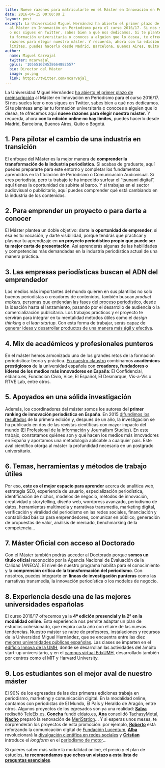 ```yaml
---
title: Nueve razones para matricularte en el Máster en Innovación en Periodismo
date: 2016-04-15 00:00:00 Z
layout: post
excerpt: La Universidad Miguel Hernández ha abierto el primer plazo de preinscripción
  al Máster en Innovación en Periodismo para el curso 2016/17. Si nos sueles leer
  o nos sigues en Twitter, sabes bien a qué nos dedicamos. Si te planteas ampliar
  tu formación universitaria o conoces a alguien que lo desea, te ofrecemos aquí nueve
  razones para elegir nuestro máster. Y recuerda, ahora con la edición online no hay
  límites, puedes hacerlo desde Madrid, Barcelona, Buenos Aires, Quito o Bogotá.
author:
  name: Miguel Carvajal
  twitter: mcarvajal_
  gplus: '105651624538664882557'
  bio: Director del Máster
  image: yo.png
  link: https://twitter.com/mcarvajal_
---
```


La Universidad Miguel Hernández [ha abierto el primer plazo de preinscripción](http://mip.umh.es/preinscripcion.html) al Máster en Innovación en Periodismo para el curso 2016/17. Si nos sueles leer o nos sigues en Twitter, sabes bien a qué nos dedicamos. Si te planteas ampliar tu formación universitaria o conoces a alguien que lo desea, te ofrecemos aquí **nueve razones para elegir nuestro máster**. Y recuerda, ahora **con la edición online no hay límites**, puedes hacerlo desde Madrid, Barcelona, Buenos Aires, Quito o Bogotá. 
 
## 1. Para pilotar el cambio de una industria en transición
 
El enfoque del Máster es la mejor manera de **comprender la transformación de la industria periodística**. Si acabas de graduarte, aquí puedes prepararte para este entorno y completar los fundamentos aprendidos en la titulación de Periodismo o Comunicación Audiovisual. Si eres periodista, pero tu trabajo te ha impedido surfear el “tsunami digital”, aquí tienes la oportunidad de subirte al barco. Y si trabajas en el sector audiovisual o publicitario, aquí puedes comprender qué está cambiando en la industria de los contenidos. 
 
## 2. Para emprender un proyecto o para darte a conocer
 
El Máster plantea un doble objetivo: darte la **oportunidad de emprender**, si esa es tu vocación, y darte visibilidad, porque tendrás que practicar y plasmar tu aprendizaje en **un proyecto periodístico propio que puede ser tu mejor carta de presentación**. Así aprenderás algunas de las habilidades y competencias más demandadas en la industria periodística actual de una manera práctica. 

## 3. Las empresas periodísticas buscan el ADN del emprendedor
 
Los medios más importantes del mundo quieren en sus plantillas no solo buenos periodistas o creadores de contenidos, también buscan _product makers_, [personas que entiendan las fases del proceso periodístico](https://hbr.org/2016/04/what-i-learned-from-trying-to-innovate-at-the-new-york-times), desde la ideación hasta el lanzamiento, pasando por el desarrollo de audiencia o la comercialización publicitaria. Los trabajos prácticos y el proyecto te servirán para integrar en tu mentalidad métodos útiles como el _design thinking_ o el _lean startup_. Con esta forma de trabajar, serás capaz de [generar ideas y desarrollar productos de una manera más ágil y efectiva](http://cuadernosartesanos.org/2015/cac76.pdf#page=47).
 
## 4. Mix de académicos y profesionales punteros
 
En el máster hemos armonizado uno de los grandes retos de la formación periodística: teoría y práctica. [En nuestro claustro](http://mip.umh.es/profesores.html) combinamos **académicos prestigiosos** de la universidad española con **creadores, fundadores o líderes de los medios más innovadores en España**: El Confidencial, eldiario.es, Fundación Civio, Vice, El Español, El Desmarque, Vis-a-Vis o RTVE Lab, entre otros. 

## 5. Apoyados en una sólida investigación 
 
Además, los coordinadores del máster somos los autores del **primer ranking de innovación periodística en España**. En 2015 [difundimos los resultados](http://mip.umh.es/ranking/) de la primera edición y, después de un año, la investigación se ha publicado en dos de las revistas científicas con mayor impacto del mundo ([El Profesional de la Información](http://www.elprofesionaldelainformacion.com/contenidos/2015/may/03.html) y [Journalism Studies](http://www.tandfonline.com/doi/abs/10.1080/1461670X.2016.1161496)). En este trabajo, constatamos quiénes son y qué hacen los medios más innovadores en España y aportamos una metodología aplicable a cualquier país. Este aval científico otorga al máster la profundidad necesaria en un postgrado universitario. 

## 6. Temas, herramientas y métodos de trabajo útiles
 
Por eso, **este es el mejor espacio para aprender** acerca de analítica web, estrategia SEO, experiencia de usuario, especialización periodística, identificación de nichos, modelos de negocio, métodos de innovación, creatividad y storytelling, diseño web, wordpress avanzado, periodismo de datos, herramientas multimedia y narrativas transmedia, marketing digital, verificación y viralidad del periodismo en las redes sociales, financiación y contabilidad básica para emprendedores, comunicar en público, generación de propuestas de valor, análisis de mercado, benchmarking de la competencia... 
 
## 7. Máster Oficial con acceso al Doctorado
 
Con el Máster también podrás acceder al Doctorado porque **somos un título oficial** reconocido por la Agencia Nacional de Evaluación de la Calidad (ANECA). El nivel de nuestro programa habilita para el conocimiento y la **comprensión crítica de la transformación del periodismo**. Con nosotros, puedes integrarte en **líneas de investigación punteras** como las narrativas transmedia, la innovación periodística o los modelos de negocio.

## 8. Experiencia desde una de las mejores universidades españolas
 
El curso 2016/17 ofrecemos ya la **4ª edición presencial y la 2ª en la modalidad online**. Esta experiencia nos permite adaptar un plan de estudios cohesionado, que respira cada año con el aire de las nuevas tendencias. Nuestro máster se nutre de profesores, instalaciones y recursos de la Universidad Miguel Hernández, que se encuentra entre las diez [mejores universidades públicas españolas](http://comunicacion.umh.es/2016/04/05/la-umh-se-situa-entre-las-mejores-universidades-espanolas-segun-el-ranking-de-la-fundacion-bbva-y-el-ivie/). Las clases se imparten en el [edificio Innova de la UMH](https://www.google.es/maps/@38.2752574,-0.6903181,17z/data=!4m2!6m1!1szwJ9qYpCDTx0.kVCptWFCqS-s), donde se desarrollan las actividades del ámbito start-up universitario, y en el [campus virtual EdxUMH](http://edx.umh.es/), desarrollado también por centros como el MIT y Harvard University. 
 
## 9. Los estudiantes son el mejor aval de nuestro máster 
 
El 90% de los egresados de las dos primeras ediciones trabaja en periodismo, marketing y comunicación digital. En la modalidad online, contamos con periodistas de El Mundo, El País y Heraldo de Aragón, entre otros. Algunos proyectos de los egresados son ya una realidad: [**Salva**](https://twitter.com/salvaelx?lang=es) rediseñó [TeleElx.es](http://www.teleelx.es/), [**Concha**](https://twitter.com/conchamaestre?lang=es) fundó [eldato.es](http://eldato.es/), [**Ana**](https://twitter.com/TachasyMetal?lang=es) consolidó [TachasyMetal](http://www.tachasymetal.com/), [**Nacho**](https://twitter.com/nachoortiz?lang=es) preparó la renovación de [MeriStation](http://www.meristation.com/)... Y si esperas unos meses, te sorprenderán los proyectos de esta promoción: por ejemplo, [**Roberto**](https://twitter.com/PradaRoberto) está reforzando la comunicación digital de [Fundación Lucentum](http://www.fundacionlucentum.com/), [**Alba**](https://twitter.com/albagortega) revolucionará la [divulgación científica en redes sociales](https://twitter.com/newloopgifs) y [**Cristian**](https://twitter.com/Crms74) introduce el _longform_ en el [periodismo de motor](http://www.todocircuito.com/reportajes/slow-motion-gp)...

Si quieres saber más sobre la modalidad online, el precio y el plan de estudios, **te recomendamos que eches un vistazo a esta lista de [preguntas esenciales](http://mip.umh.es/planestudios.html)**. 